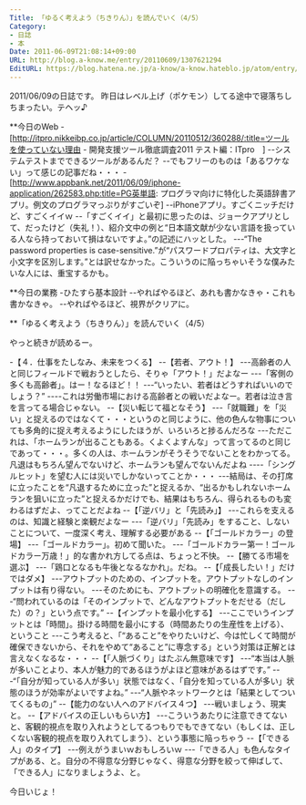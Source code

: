 ```yaml
---
Title: 「ゆるく考えよう（ちきりん）」を読んでいく（4/5）
Category:
- 日誌
- 本
Date: 2011-06-09T21:08:14+09:00
URL: http://blog.a-know.me/entry/20110609/1307621294
EditURL: https://blog.hatena.ne.jp/a-know/a-know.hateblo.jp/atom/entry/12921228815727979635
---
```



2011/06/09の日誌です。
昨日はレベル上げ（ポケモン）してる途中で寝落ちしちまったい。テヘッ♪


**今日のWeb
-[http://itpro.nikkeibp.co.jp/article/COLUMN/20110512/360288/:title=ツールを使っていない理由 - 開発支援ツール徹底調査2011 テスト編：ITpro　]
--システムテストまでできるツールがあるんだ？
--でもフリーのものは「あるワケない」って感じの記事だね・・・
-[http://www.appbank.net/2011/06/09/iphone-application/262583.php:title=PG英単語: プログラマ向けに特化した英語辞書アプリ。例文のプログラマっぷりがすごいぞ]
--iPhoneアプリ。すごくニッチだけど、すごくイイｗ
--「すごくイイ」と最初に思ったのは、ジョークアプリとして、だったけど（失礼！）、紹介文中の例と“日本語文献が少ない言語を扱っている人なら持っておいて損はないですよ。”の記述にハッとした。
---“The password properties is case-sensitive.”が“パスワードプロパティは、大文字と小文字を区別します。”とは訳せなかった。こういうのに陥っちゃいそうな僕みたいな人には、重宝するかも。


**今日の業務
-ひたすら基本設計
--やればやるほど、あれも書かなきゃ・これも書かなきゃ。
--やればやるほど、視界がクリアに。


**「ゆるく考えよう（ちきりん）」を読んでいく（4/5）

やっと続きが読めるー。

-【４．仕事をたしなみ、未来をつくる】
--【若者、アウト！】
---高齢者の人と同じフィールドで戦おうとしたら、そりゃ「アウト！」だよなー
---「客側の多くも高齢者」。はー！なるほど！！
---“いったい、若者はどうすればいいのでしょう？”
----これは労働市場における高齢者との戦いだよなー。若者は泣き言を言ってる場合じゃない。
--【災い転じて福となそう】
---「就職難」を「災い」と捉えるのではなくて・・・というのと同じように、他の色んな物事についても多角的に捉え考えるようにしたほうが、いろいろと捗るんだろな
---ただこれは、「ホームランが出ることもある。くよくよすんな」って言ってるのと同じであって・・・。多くの人は、ホームランがそうそうでないことをわかってる。凡退はもちろん望んでないけど、ホームランも望んでないんだよね
----「シングルヒット」を望む人には災いでしかないってことか・・・
---結局は、その打席に立ったことを“凡退するために立った”と捉えるか、“出るかもしれないホームランを狙いに立った”と捉えるかだけでも、結果はもちろん、得られるものも変わるはずだよ、ってことだよね
--【「逆バリ」と「先読み」】
---これらを支えるのは、知識と経験と楽観だよなー
---「逆バリ」「先読み」をすること、しないことについて、一度深く考え、理解する必要がある
--【「ゴールドカラー」の登場】
---「ゴールドカラー」。初めて聞いた。
---「ゴールドカラー第一！ゴールドカラー万歳！」的な書かれ方してる点は、ちょっと不快。
--【勝てる市場を選ぶ】
---「鶏口となるも牛後となるなかれ」。だね。
--【「成長したい！」だけではダメ】
---アウトプットのための、インプットを。アウトプットなしのインプットは有り得ない。
---そのためにも、アウトプットの明確化を意識する。
---“問われているのは「そのインプットで、どんなアウトプットをだせる（だした）の？」という点です。”
--【インプットを最小化する】
---ここでいうインプットとは「時間」。掛ける時間を最小にする（時間あたりの生産性を上げる）、ということ
---こう考えると、「“あること”をやりたいけど、今は忙しくて時間が確保できないから、それをやめて“あること”に専念する」という対策は正解とは言えなくなるな・・・
--【「人脈づくり」はたぶん無意味です】
---“本当は人脈が多いことより、本人が魅力的であるほうがよほど意味があるはずです。”
---“「自分が知っている人が多い」状態ではなく、「自分を知っている人が多い」状態のほうが効率がよいですよね。”
---“人脈やネットワークとは「結果としてついてくるもの」”
--【能力のない人へのアドバイス４つ】
---戦いましょう、現実と。
--【アドバイスの正しいもらい方】
---こういうあたりに注意できてないと、客観的視点を取り入れようとしてるつもりでもできてない（もしくは、正しくない客観的視点を取り入れてしまう）、という事態に陥っちゃう
--【「できる人」のタイプ】
---例えがうまいｗおもしろいｗ
---「できる人」も色んなタイプがある、と。自分の不得意な分野じゃなく、得意な分野を絞って伸ばして、「できる人」になりましょうよ、と。



今日いじょ！
